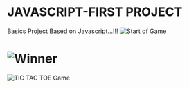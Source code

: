 # JAVASCRIPT-FIRST PROJECT
 Basics Project Based on Javascript...!!!
![Start of Game](https://github.com/user-attachments/assets/c17169a8-b218-46be-b3bd-5f2897280c21)
# ![Winner](https://github.com/user-attachments/assets/d3c96502-919b-43b7-a1e4-cf95c0bae040)
![TIC TAC TOE Game](https://github.com/user-attachments/assets/d27faac2-f311-435d-a3ec-aee7f4a6bc55)

